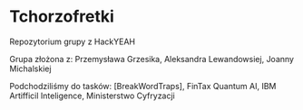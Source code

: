 # Tchorzofretki
Repozytorium grupy z HackYEAH


Grupa złożona z: Przemysława Grzesika, Aleksandra Lewandowsiej, Joanny Michalskiej

Podchodziliśmy do tasków: 
<GO> [BreakWordTraps], FinTax
Quantum AI, IBM
Artifficil Inteligence,  Ministerstwo Cyfryzacji

